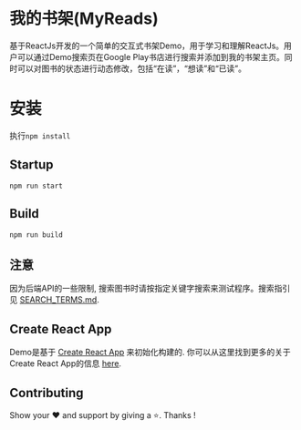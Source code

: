 # 我的书架(MyReads)
基于ReactJs开发的一个简单的交互式书架Demo，用于学习和理解ReactJs。用户可以通过Demo搜索页在Google Play书店进行搜索并添加到我的书架主页。同时可以对图书的状态进行动态修改，包括“在读”，“想读”和“已读”。

# 安装
执行`npm install`

## Startup
`npm run start`

## Build
`npm run build`

## 注意
因为后端API的一些限制, 搜索图书时请按指定关键字搜索来测试程序。搜索指引见 [SEARCH_TERMS.md](SEARCH_TERMS.md). 

## Create React App
Demo是基于 [Create React App](https://github.com/facebookincubator/create-react-app) 来初始化构建的. 你可以从这里找到更多的关于Create React App的信息 [here](https://github.com/facebookincubator/create-react-app/blob/master/packages/react-scripts/template/README.md).

## Contributing
Show your ❤️ and support by giving a ⭐. Thanks !
